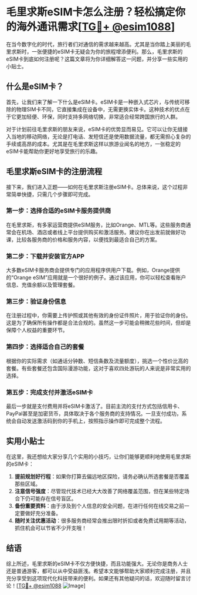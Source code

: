 # 毛里求斯eSIM卡怎么注册？轻松搞定你的海外通讯需求[[TG💪+ @esim1088](https://t.me/s/esim1088)]

在当今数字化的时代，旅行者们对通信的需求越来越高。尤其是当你踏上美丽的毛里求斯时，一张便捷的eSIM卡无疑会为你的旅程增添便利。那么，毛里求斯的eSIM卡到底如何注册呢？这篇文章将为你详细解答这一问题，并分享一些实用的小贴士。

## 什么是eSIM卡？

首先，让我们来了解一下什么是eSIM卡。eSIM卡是一种嵌入式芯片，与传统可移除的物理SIM卡不同，它直接集成在设备中，无需更换实体卡。这种技术的优点在于它更加轻便、环保，同时支持多网络切换，非常适合经常跨国旅行的人群。

对于计划前往毛里求斯的朋友来说，eSIM卡的优势显而易见。它可以让你无缝接入当地的移动网络，无论是打电话、发短信还是使用数据流量，都无需担心复杂的手续或高昂的成本。尤其是在毛里求斯这样以旅游业闻名的地方，一张稳定的eSIM卡能帮助你更好地享受旅行的乐趣。

## 毛里求斯eSIM卡的注册流程

接下来，我们进入正题——如何在毛里求斯注册eSIM卡。总体来说，这个过程非常简单快捷，只需几个步骤即可完成。

### 第一步：选择合适的eSIM卡服务提供商

在毛里求斯，有多家运营商提供eSIM服务，比如Orange、MTL等。这些服务商通常会在机场、酒店或者线上平台提供购买和激活服务。建议你在出发前就做好功课，比较各服务商的价格和服务内容，以便找到最适合自己的方案。

### 第二步：下载并安装官方APP

大多数eSIM卡服务商会提供专门的应用程序供用户下载。例如，Orange提供的“Orange eSIM”应用就是一个很好的例子。通过该应用，你可以轻松查看账户信息、充值余额以及管理套餐。

### 第三步：验证身份信息

在注册过程中，你需要上传护照或其他有效的身份证件照片，用于验证你的身份。这是为了确保所有操作都是合法合规的。虽然这一步可能会稍微花些时间，但却是保障个人权益的重要环节。

### 第四步：选择适合自己的套餐

根据你的实际需求（如通话分钟数、短信条数及流量额度），挑选一个性价比高的套餐。有些套餐还包含国际漫游功能，这对于喜欢四处游玩的人来说是非常实用的选择。

### 第五步：完成支付并激活eSIM卡

最后一步就是支付费用并将eSIM卡激活了。目前主流的支付方式包括信用卡、PayPal甚至是加密货币，具体取决于各个服务商的支持情况。一旦支付成功，系统会自动发送激活码到你的手机上，按照指示操作即可完成整个流程。

## 实用小贴士

在这里，我还想给大家分享几个实用的小技巧，让你们能够更顺利地使用毛里求斯的eSIM卡：

1. **提前规划好行程**：如果你打算去偏远地区探险，请务必确认所选套餐是否覆盖那些区域。
2. **注意信号强度**：尽管现代技术已经大大改善了网络覆盖范围，但在某些特定场合下仍可能存在信号盲区。
3. **备份重要资料**：由于涉及到个人信息的安全问题，在进行任何在线交易之前一定要做好充分准备。
4. **随时关注优惠活动**：很多服务商经常会推出限时折扣或者免费试用期等活动，抓住机会可以节省不少开支哦！

## 结语

综上所述，毛里求斯的eSIM卡不仅方便快捷，而且功能强大。无论你是商务人士还是普通游客，都可以从中受益匪浅。希望本文能够帮助大家顺利完成注册，并且充分享受到这项现代化科技带来的便利。如果还有其他疑问的话，欢迎随时留言讨论！[[TG💪+ @esim1088](https://t.me/s/esim1088) ![Image](https://i.postimg.cc/4NQfJmqS/Snipaste-2025-05-13-00-14-12.png)]
